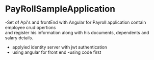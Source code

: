 # PayRollSampleApplication 
-Set of Api's and frontEnd with Angular for Payroll application contain employee crud opertions  
and register his information along with his documents, dependents and salary details.
- applyied identity server with jwt authentication 
- using angular for front end
-using code first

